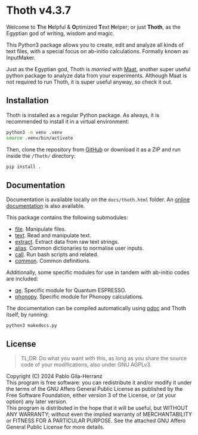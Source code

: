 # Thoth v4.3.7

Welcome to **T**he **H**elpful & **O**ptimized **T**ext **H**elper; or just **Thoth**, as the Egyptian god of writing, wisdom and magic.  

This Python3 package allows you to create, edit and analyze all kinds of text files, with a special focus on ab-initio calculations. Formally known as InputMaker.  

Just as the Egyptian god, Thoth is *married* with [Maat](https://github.com/pablogila/Maat), another super useful python package to analyze data from your experiments. Although Maat is not required to run Thoth, it is super useful anyway, so check it out.  


## Installation

Thoth is installed as a regular Python package.
As always, it is recommended to install it in a virtual environment:  
```bash
python3 -m venv .venv
source .venv/bin/activate
```

Then, clone the repository from [GitHub](https://github.com/pablogila/Thoth/) or download it as a ZIP and run inside the `/Thoth/` directory:  
```bash
pip install .
```


## Documentation

Documentation is available locally on the `docs/thoth.html` folder.
An [online documentation](https://pablogila.github.io/InputMaker/) is also available.

This package contains the following submodules:
- [file](https://pablogila.github.io/Thoth/thoth/file.html). Manipulate files.
- [text](https://pablogila.github.io/Thoth/thoth/text.html). Read and manipulate text.
- [extract](https://pablogila.github.io/Thoth/thoth/extract.html). Extract data from raw text strings.
- [alias](https://pablogila.github.io/Thoth/thoth/alias.html). Common dictionaries to normalise user inputs.
- [call](https://pablogila.github.io/Thoth/thoth/call.html). Run bash scripts and related.
- [common](https://pablogila.github.io/Thoth/thoth/common.html). Common definitions.

Additionally, some specific modules for use in tandem with ab-initio codes are included:
- [qe](https://pablogila.github.io/Thoth/thoth/call.html). Specific module for Quantum ESPRESSO.
- [phonopy](https://pablogila.github.io/Thoth/thoth/phonopy.html). Specific module for Phonopy calculations.

The documentation can be compiled automatically using [pdoc](https://pdoc.dev/) and Thoth itself, by running:
```shell
python3 makedocs.py
```


## License

> TL;DR: Do what you want with this, as long as you share the source code of your modifications, also under GNU AGPLv3.  

Copyright (C) 2024  Pablo Gila-Herranz  
This program is free software: you can redistribute it and/or modify
it under the terms of the GNU Affero General Public License as published
by the Free Software Foundation, either version 3 of the License, or
(at your option) any later version.  
This program is distributed in the hope that it will be useful,
but WITHOUT ANY WARRANTY; without even the implied warranty of
MERCHANTABILITY or FITNESS FOR A PARTICULAR PURPOSE.
See the attached GNU Affero General Public License for more details.  

